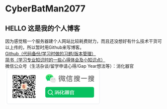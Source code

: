 # CyberBatMan2077
## HELLO 这是我的个人博客
因为感觉租一个服务器建个人网站比较耗费财力，而且还没想好有什么技术干货可以上传的，所以暂时用Github来写博客。  
[Github（代码备份/学习时做的习题/版本管理）](https://github.com/CyberBatMan2077)  
[简书（学习专业知识时的一些心得体会及小知识点）](https://www.jianshu.com/u/228bac736c76)  
微信公众号（生活杂谈/留学申请心得/Gap Year想法等）：消化器官 ![QR Code](https://github.com/CyberBatMan2077/markdown-portfolio/blob/master/Images/Snipaste_2020-08-18_23-27-19.png?raw=true)



